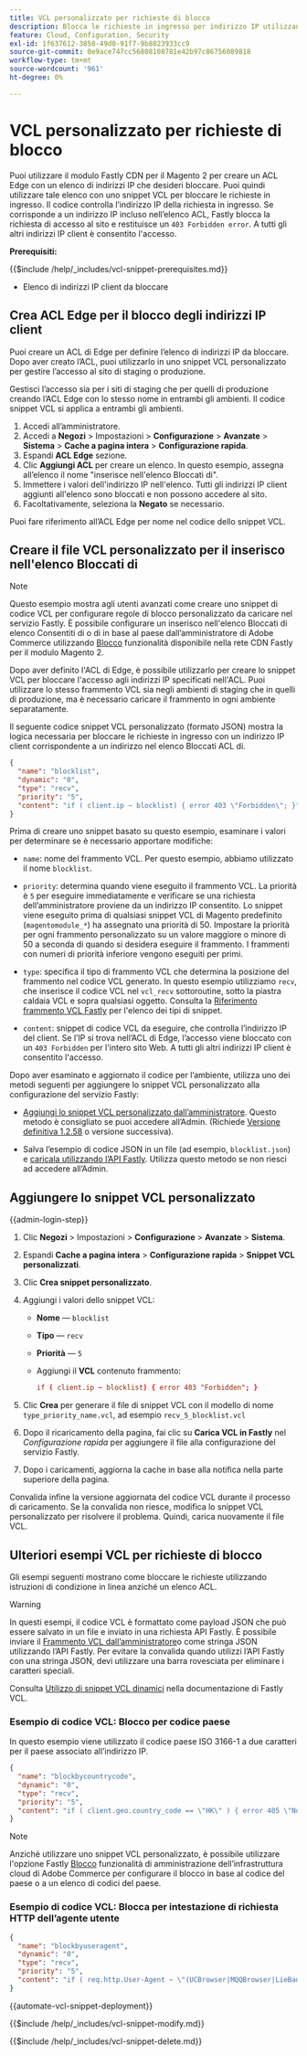 ```yaml
---
title: VCL personalizzato per richieste di blocco
description: Blocca le richieste in ingresso per indirizzo IP utilizzando un elenco di controllo di accesso Edge (ACL) con uno snippet VCL personalizzato.
feature: Cloud, Configuration, Security
exl-id: 1f637612-3858-49d0-91f7-9b8823933cc9
source-git-commit: 0e9ace747cc56808108781e42b97c86756089818
workflow-type: tm+mt
source-wordcount: '961'
ht-degree: 0%

---
```


# VCL personalizzato per richieste di blocco

Puoi utilizzare il modulo Fastly CDN per il Magento 2 per creare un ACL Edge con un elenco di indirizzi IP che desideri bloccare. Puoi quindi utilizzare tale elenco con uno snippet VCL per bloccare le richieste in ingresso. Il codice controlla l’indirizzo IP della richiesta in ingresso. Se corrisponde a un indirizzo IP incluso nell’elenco ACL, Fastly blocca la richiesta di accesso al sito e restituisce un `403 Forbidden error`. A tutti gli altri indirizzi IP client è consentito l&#39;accesso.

**Prerequisiti:**

{{$include /help/_includes/vcl-snippet-prerequisites.md}}

- Elenco di indirizzi IP client da bloccare

## Crea ACL Edge per il blocco degli indirizzi IP client

Puoi creare un ACL di Edge per definire l’elenco di indirizzi IP da bloccare. Dopo aver creato l’ACL, puoi utilizzarlo in uno snippet VCL personalizzato per gestire l’accesso al sito di staging o produzione.

Gestisci l’accesso sia per i siti di staging che per quelli di produzione creando l’ACL Edge con lo stesso nome in entrambi gli ambienti. Il codice snippet VCL si applica a entrambi gli ambienti.

1. Accedi all’amministratore.
1. Accedi a **Negozi** > Impostazioni > **Configurazione** > **Avanzate** > **Sistema** > **Cache a pagina intera** > **Configurazione rapida**.
1. Espandi **ACL Edge** sezione.
1. Clic **Aggiungi ACL** per creare un elenco. In questo esempio, assegna all’elenco il nome &quot;inserisce nell&#39;elenco Bloccati di&quot;.
1. Immettere i valori dell&#39;indirizzo IP nell&#39;elenco. Tutti gli indirizzi IP client aggiunti all&#39;elenco sono bloccati e non possono accedere al sito.
1. Facoltativamente, seleziona la **Negato** se necessario.

Puoi fare riferimento all’ACL Edge per nome nel codice dello snippet VCL.

## Creare il file VCL personalizzato per il inserisco nell&#39;elenco Bloccati di

>[!NOTE]
>
>Questo esempio mostra agli utenti avanzati come creare uno snippet di codice VCL per configurare regole di blocco personalizzato da caricare nel servizio Fastly. È possibile configurare un inserisco nell&#39;elenco Bloccati di elenco Consentiti di o di in base al paese dall’amministratore di Adobe Commerce utilizzando [Blocco](https://github.com/fastly/fastly-magento2/blob/master/Documentation/Guides/BLOCKING.md) funzionalità disponibile nella rete CDN Fastly per il modulo Magento 2.

Dopo aver definito l&#39;ACL di Edge, è possibile utilizzarlo per creare lo snippet VCL per bloccare l&#39;accesso agli indirizzi IP specificati nell&#39;ACL. Puoi utilizzare lo stesso frammento VCL sia negli ambienti di staging che in quelli di produzione, ma è necessario caricare il frammento in ogni ambiente separatamente.

Il seguente codice snippet VCL personalizzato (formato JSON) mostra la logica necessaria per bloccare le richieste in ingresso con un indirizzo IP client corrispondente a un indirizzo nel elenco Bloccati ACL di.

```json
{
  "name": "blocklist",
  "dynamic": "0",
  "type": "recv",
  "priority": "5",
  "content": "if ( client.ip ~ blocklist) { error 403 \"Forbidden\"; }"
}
```

Prima di creare uno snippet basato su questo esempio, esaminare i valori per determinare se è necessario apportare modifiche:

- `name`: nome del frammento VCL. Per questo esempio, abbiamo utilizzato il nome `blocklist`.

- `priority`: determina quando viene eseguito il frammento VCL. La priorità è `5` per eseguire immediatamente e verificare se una richiesta dell’amministratore proviene da un indirizzo IP consentito. Lo snippet viene eseguito prima di qualsiasi snippet VCL di Magento predefinito (`magentomodule_*`) ha assegnato una priorità di 50. Impostare la priorità per ogni frammento personalizzato su un valore maggiore o minore di 50 a seconda di quando si desidera eseguire il frammento. I frammenti con numeri di priorità inferiore vengono eseguiti per primi.

- `type`: specifica il tipo di frammento VCL che determina la posizione del frammento nel codice VCL generato. In questo esempio utilizziamo `recv`, che inserisce il codice VCL nel `vcl_recv` sottoroutine, sotto la piastra caldaia VCL e sopra qualsiasi oggetto. Consulta la [Riferimento frammento VCL Fastly](https://docs.fastly.com/api/config#api-section-snippet) per l&#39;elenco dei tipi di snippet.

- `content`: snippet di codice VCL da eseguire, che controlla l’indirizzo IP del client. Se l’IP si trova nell’ACL di Edge, l’accesso viene bloccato con un `403 Forbidden` per l&#39;intero sito Web. A tutti gli altri indirizzi IP client è consentito l&#39;accesso.

Dopo aver esaminato e aggiornato il codice per l’ambiente, utilizza uno dei metodi seguenti per aggiungere lo snippet VCL personalizzato alla configurazione del servizio Fastly:

- [Aggiungi lo snippet VCL personalizzato dall’amministratore](#add-the-custom-vcl-snippet). Questo metodo è consigliato se puoi accedere all’Admin. (Richiede [Versione definitiva 1.2.58](fastly-configuration.md#upgrade-fastly-module) o versione successiva).

- Salva l’esempio di codice JSON in un file (ad esempio, `blocklist.json`) e [caricala utilizzando l’API Fastly](fastly-vcl-custom-snippets.md#manage-custom-vcl-snippets-using-the-api). Utilizza questo metodo se non riesci ad accedere all’Admin.

## Aggiungere lo snippet VCL personalizzato

{{admin-login-step}}

1. Clic **Negozi** > Impostazioni > **Configurazione** > **Avanzate** > **Sistema**.

1. Espandi **Cache a pagina intera** > **Configurazione rapida** > **Snippet VCL personalizzati**.

1. Clic **Crea snippet personalizzato**.

1. Aggiungi i valori dello snippet VCL:

   - **Nome** — `blocklist`

   - **Tipo** — `recv`

   - **Priorità** — `5`

   - Aggiungi il **VCL** contenuto frammento:

     ```conf
     if ( client.ip ~ blocklist) { error 403 "Forbidden"; }
     ```

1. Clic **Crea** per generare il file di snippet VCL con il modello di nome `type_priority_name.vcl`, ad esempio `recv_5_blocklist.vcl`

1. Dopo il ricaricamento della pagina, fai clic su **Carica VCL in Fastly** nel *Configurazione rapida* per aggiungere il file alla configurazione del servizio Fastly.

1. Dopo i caricamenti, aggiorna la cache in base alla notifica nella parte superiore della pagina.

Convalida infine la versione aggiornata del codice VCL durante il processo di caricamento. Se la convalida non riesce, modifica lo snippet VCL personalizzato per risolvere il problema. Quindi, carica nuovamente il file VCL.

## Ulteriori esempi VCL per richieste di blocco

Gli esempi seguenti mostrano come bloccare le richieste utilizzando istruzioni di condizione in linea anziché un elenco ACL.

>[!WARNING]
>
>In questi esempi, il codice VCL è formattato come payload JSON che può essere salvato in un file e inviato in una richiesta API Fastly. È possibile inviare il [Frammento VCL dall’amministratore](#add-the-custom-vcl-snippet)o come stringa JSON utilizzando l’API Fastly. Per evitare la convalida quando utilizzi l’API Fastly con una stringa JSON, devi utilizzare una barra rovesciata per eliminare i caratteri speciali.

Consulta [Utilizzo di snippet VCL dinamici](https://docs.fastly.com/vcl/vcl-snippets/) nella documentazione di Fastly VCL.

### Esempio di codice VCL: Blocco per codice paese

In questo esempio viene utilizzato il codice paese ISO 3166-1 a due caratteri per il paese associato all’indirizzo IP.

```json
{
  "name": "blockbycountrycode",
  "dynamic": "0",
  "type": "recv",
  "priority": "5",
  "content": "if ( client.geo.country_code == \"HK\" ) { error 405 \"Not allowed\";}"
}
```

>[!NOTE]
>
>Anziché utilizzare uno snippet VCL personalizzato, è possibile utilizzare l&#39;opzione Fastly [Blocco](https://github.com/fastly/fastly-magento2/blob/master/Documentation/Guides/BLOCKING.md) funzionalità di amministrazione dell’infrastruttura cloud di Adobe Commerce per configurare il blocco in base al codice del paese o a un elenco di codici del paese.

### Esempio di codice VCL: Blocca per intestazione di richiesta HTTP dell’agente utente

```json
{
  "name": "blockbyuseragent",
  "dynamic": "0",
  "type": "recv",
  "priority": "5",
  "content": "if ( req.http.User-Agent ~ \"(UCBrowser|MQQBrowser|LieBaoFast|Mb2345Browser)\" ) {error 405 \"Not allowed\";}"
}
```

{{automate-vcl-snippet-deployment}}

{{$include /help/_includes/vcl-snippet-modify.md}}

{{$include /help/_includes/vcl-snippet-delete.md}}
